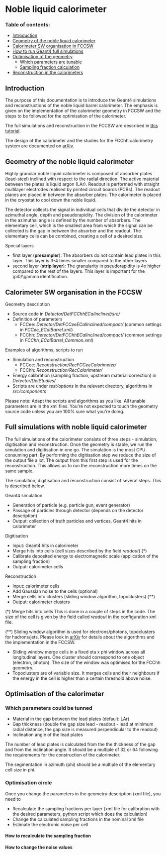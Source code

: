# Noble liquid calorimeter

### Table of contents:
* [Introduction](#introduction)
* [Geometry of the noble liquid calorimeter](#ecal-geometry)
* [Calorimeter SW organisation in FCCSW](#code-where)
* [How to run Geant4 full simulations](#run-simulations)
* [Optimisation of the geometry](#optimisation)
  * [Which parameters are tunable](#parameters)
  * [Sampling fraction calculation](#sampling-fraction)
* [Reconstruction in the calorimeters](#reconstruction)

## Introduction

The purpose of this documentation is to introduce the Geant4 simulations and reconstructions of the noble liquid barrel calorimeter. The emphasis is given on the implementation of the calorimeter geometry in FCCSW and the steps to be followed for the optimisation of the calorimeter.

The full simulations and reconstruction in the FCCSW are described in [this tutorial](https://hep-fcc.github.io/fcc-tutorials/full-detector-simulations/README.html).

The design of the calorimeter and the studies for the FCChh calorimetry system are documented on [arXiv](https://arxiv.org/abs/1912.09962).

## Geometry of the noble liquid calorimeter

Highly granular noble liquid calorimeter is composed of absorber plates (lead-steel) inclined with respect to the radial direction. The active material between the plates is liquid argon (LAr). Readout is performed with straight multilayer electrodes realised by printed circuit boards (PCBs). The readout planes are placed in between the absorber plates. The calorimeter is placed in the cryostat to cool down the noble liquid.

The detector collects the signal in individual cells that divide the detector in azimuthal angle, depth and pseudorapidity. The division of the calorimeter in the azimuthal angle is defined by the number of absorbers. The elementary cell, which is the smallest area from which the signal can be collected is the gap in between the absorber and the readout. The elementary cells can be combined, creating a cell of a desired size.

Special layers
- first layer (**presampler**): The absorbers do not contain lead plates in this layer. This layer is 3-4 times smaller compared to the other layers
- second layer (**strip layer**): The granularity in pseudorapidity is 4x higher compared to the rest of the layers. This layer is important for the \pi0/\gamma identification.

## Calorimeter SW organisation in the FCCSW

Geometry description
- Source code in *Detector/DetFCChhECalInclined/src/*
- Definition of parameters
  - FCCee: *Detector/DetFCCeeECalInclined/compact/* (common settings in *FCCee_ECalBarrel.xml*)
  - FCChh: *Detector/DetFCChhECalInclined/compact/* (common settings in *FCChh_ECalBarrel_Common.xml*)

Examples of algorithms, scripts to run
- Simulation and reconstruction
   - FCCee: *Reconstruction/RecFCCeeCalorimeter/*
   - FCChh: *Reconstruction/RecCalorimeter/*
- Energy calibration (sampling fraction, upstream material correction) in *Detector/DetStudies/*
- Scripts are under *test/options* in the relevant directory, algorithms in *src/components*
 
Please note: Adapt the scripts and algorithms as you like. All tunable parameters are in the xml files. You're not expected to touch the geometry source code unless you are 100\% sure what you're doing.

## Full simulations with noble liquid calorimeter

The full simulations of the calorimeter consists of three steps - simulation, digitisation and reconstruction. Once the geometry is stable, we run the simulation and digitisation in one go. The simulation is the most CPU consuming part. By performing the digitisation step we reduce the size of the output file a lot. The output from this first step is used for the reconstruction. This allows us to run the reconstruction more times on the same sample.

The simulation, digitisation and reconstruction consist of several steps. This is described below.

Geant4 simulation
 - Generation of particle (e.g. particle gun, event generator)
 - Passage of particles through detector (depends on the detector description)
 - Output: collection of truth particles and vertices, Geant4 hits in calorimeter

Digitisation
 - Input: Geant4 hits in calorimeter
 - Merge hits into cells (cell sizes described by the field *readout*) (*)
 - Calibrate deposited energy to electromagnetic scale (application of the sampling fraction)
 - Output: calorimeter cells
 
Reconstruction
 - Input: calorimeter cells
 - Add Gaussian noise to the cells (optional)
 - Merge cells into clusters (sliding window algorithm, topoclusters) (**)
 - Output: calorimeter clusters

(*) Merge hits into cells
This is done in a couple of steps in the code. The size of the cell is given by the field called *readout* in the configuration xml file.

(**) Sliding window algorithm is used for electrons/photons, topoclusters for hadrons/jets. Please look in [arXiv](https://arxiv.org/abs/1912.09962) for details about the algorithms and the implementation in the FCCSW.
- Sliding window merge cells in a fixed eta x phi window across all longitudinal layers. One cluster should correspond to one object (electron, photon). The size of the window was optimised for the FCChh geometry.
- Topoclusters are of variable size. It merges cells and their neighbours if the energy in the cell is higher than a certain threshold above noise.   

## Optimisation of the calorimeter

### Which parameters could be tunned

- Material in the gap between the lead plates (default: LAr)
- Gap thickness (double the gap size lead - readout - lead at minimum radial distance, the gap size is measured perpendicular to the readout)
- Inclination angle of the lead plates

The number of lead plates is calculated from the the thickness of the gap and from the inclination angle. It should be a multiple of 32 or 64 following the requirements for the construction of the calorimeter.

The segmentation in azimuth (phi) should be a multiple of the elementary cell size in phi.

### Optimisation circle

Once you change the parameters in the geometry description (xml file), you need to
- Recalculate the sampling fractions per layer (xml file for calibration with the desired parameters, python script which does the calculation)
- Change the calculated sampling fractions in the nominal xml file
- Estimate the electronic noise per cell

#### How to recalculate the sampling fraction

#### How to change the noise values
